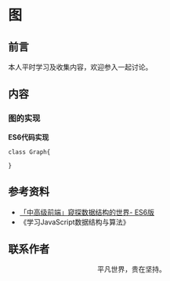 # 图

## 前言

本人平时学习及收集内容，欢迎参入一起讨论。

## 内容

### 图的实现

**ES6代码实现**

```
class Graph{
    
}
```

## 参考资料

- [「中高级前端」窥探数据结构的世界- ES6版](https://juejin.im/post/5cd1ab3df265da03587c142a)
- 《学习JavaScript数据结构与算法》

## 联系作者

<div align="center">
    <p>
        平凡世界，贵在坚持。
    </p>
    <img :src="$withBase('/about/contact.png')" />
</div>
